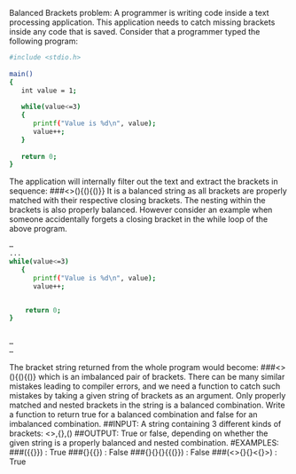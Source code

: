 Balanced Brackets problem:
A programmer is writing code inside a text processing application. This application needs to catch missing brackets inside any code that is saved. Consider that a programmer typed the following program:
```bash
#include <stdio.h>
 
main()
{
   int value = 1;
 
   while(value<=3)
   {
      printf("Value is %d\n", value);
      value++;
   }
 
   return 0;
}
```
The application will internally filter out the text and extract the brackets in sequence:
###<>(){(){()}}
It is a balanced string as all brackets are properly matched with their respective closing brackets. The nesting within the brackets is also properly balanced.
However consider an example when someone accidentally forgets a closing bracket in the while loop of the above program.
```bash
…
...
while(value<=3)
   {
      printf("Value is %d\n", value);
      value++;


    return 0;
}


…
…
```
The bracket string returned from the whole program would become:
###<>(){(){()}
which is an imbalanced pair of brackets.
There can be many similar mistakes leading to compiler errors, and we need a function to catch such mistakes by taking a given string of brackets as an argument. Only properly matched and nested brackets in the string is a balanced combination. Write a function to return true for a balanced combination and false for an imbalanced combination.
##INPUT:
A string containing 3 different kinds of brackets: <>,{},()
##OUTPUT:
True or false, depending on whether the given string is a properly balanced and nested combination.
#EXAMPLES:
###({{}}) : True
###{}{{}) : False
###{}{}{}{{(}}) : False
###(<>{}{}<{}>) : True

